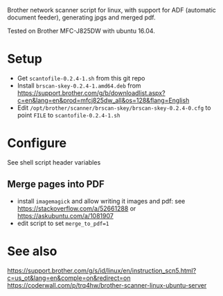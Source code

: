 Brother network scanner script for linux, with support for ADF (automatic document feeder), generating jpgs and merged pdf.

Tested on Brother MFC-J825DW with ubuntu 16.04.

# Setup
- Get `scantofile-0.2.4-1.sh` from this git repo
- Install `brscan-skey-0.2.4-1.amd64.deb` from https://support.brother.com/g/b/downloadlist.aspx?c=en&lang=en&prod=mfcj825dw_all&os=128&flang=English
- Edit `/opt/brother/scanner/brscan-skey/brscan-skey-0.2.4-0.cfg` to point `FILE` to `scantofile-0.2.4-1.sh`

# Configure
See shell script header variables

## Merge pages into PDF
- install `imagemagick` and allow writing it images and pdf: see https://stackoverflow.com/a/52661288 or https://askubuntu.com/a/1081907
- edit script to set `merge_to_pdf=1`

# See also
https://support.brother.com/g/s/id/linux/en/instruction_scn5.html?c=us_ot&lang=en&comple=on&redirect=on
https://coderwall.com/p/trq4hw/brother-scanner-linux-ubuntu-server
